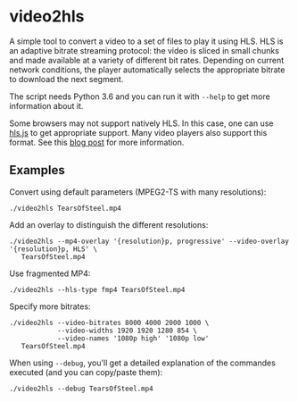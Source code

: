 # video2hls

A simple tool to convert a video to a set of files to play it using
HLS. HLS is an adaptive bitrate streaming protocol: the video is
sliced in small chunks and made available at a variety of different
bit rates. Depending on current network conditions, the player
automatically selects the appropriate bitrate to download the next
segment.

The script needs Python 3.6 and you can run it with `--help` to get
more information about it.

Some browsers may not support natively HLS. In this case, one can use
[hls.js][] to get appropriate support. Many video players also support
this format. See this [blog post][] for more information.

[hls.js]: https://github.com/video-dev/hls.js/
[blog post]: https://www.exoscale.ch/syslog/2018/02/07/self-hosted-videos/

## Examples

Convert using default parameters (MPEG2-TS with many resolutions):

    ./video2hls TearsOfSteel.mp4

Add an overlay to distinguish the different resolutions:

    ./video2hls --mp4-overlay '{resolution}p, progressive' --video-overlay '{resolution}p, HLS' \
       TearsOfSteel.mp4

Use fragmented MP4:

    ./video2hls --hls-type fmp4 TearsOfSteel.mp4

Specify more bitrates:

    ./video2hls --video-bitrates 8000 4000 2000 1000 \
                --video-widths 1920 1920 1280 854 \
                --video-names '1080p high' '1080p low'
       TearsOfSteel.mp4

When using `--debug`, you'll get a detailed explanation of the
commandes executed (and you can copy/paste them):

    ./video2hls --debug TearsOfSteel.mp4
